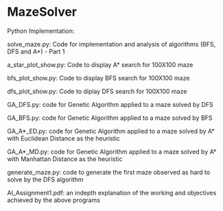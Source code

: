 # MazeSolver

Python Implementation:

solve_maze.py:
Code for implementation and analysis of algorithms (BFS, DFS and A*) - Part 1 

a_star_plot_show.py:
Code to display A* search for 100X100 maze

bfs_plot_show.py:
Code to display BFS search for 100X100 maze

dfs_plot_show.py:
Code to diplay DFS search for 100X100 maze

GA_DFS.py:
code for Genetic Algorithm applied to a maze solved by DFS

GA_BFS.py:
code for Genetic Algorithm applied to a maze solved by BFS

GA_A*_ED.py:
code for Genetic Algorithm applied to a maze solved by A* with Euclidean Distance as the heuristic

GA_A*_MD.py:
code for Genetic Algorithm applied to a maze solved by A* with Manhattan Distance as the heuristic

generate_maze.py:
code to generate the first maze observed as hard to solve by the DFS algorithm

AI_Assignment1.pdf:
an indepth explanation of the working and objectives achieved by the above programs



